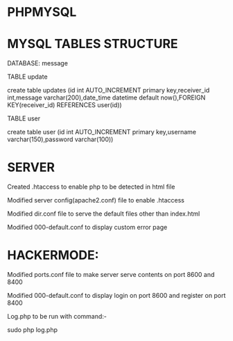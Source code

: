# PHPMYSQL

# MYSQL TABLES STRUCTURE


DATABASE: message


TABLE update


create table updates (id int AUTO_INCREMENT primary key,receiver_id int,message varchar(200),date_time datetime default now(),FOREIGN KEY(receiver_id) REFERENCES user(id))

TABLE user


create table user (id int AUTO_INCREMENT primary key,username varchar(150),password varchar(100))


# SERVER

Created .htaccess to enable php to be detected in html file

Modified server config(apache2.conf) file to enable .htaccess

Modified dir.conf file to serve the default files other than index.html

Modified 000-default.conf to display custom error page

# HACKERMODE:

Modified ports.conf file to make server serve contents on port 8600 and 8400

Modified 000-default.conf to display login on port 8600 and register on port 8400

Log.php to be run with command:-

sudo php log.php
